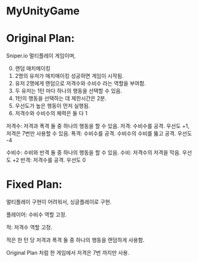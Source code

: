 # MyUnityGame
# Original Plan:

Sniper.io
멀티플레이 게임이며,

0. 랜덤 매치메이킹
1. 2명의 유저가 매치매이킹 성공하면 게임이 시작됨.
2. 유저 2명에게 랜덤으로 저격수와 수비수 라는 역할을 부여함.
3. 두 유저는 1턴 마다 하나의 행동을 선택할 수 있음.
4. 1턴의 행동을 선택하는 데 제한시간은 2분.
5. 우선도가 높은 행동이 먼저 실행됨.
6. 저격수와 수비수의 체력은 둘 다 1


저격수: 저격과 폭격 둘 중 하나의 행동을 할 수 있음.
저격: 수비수를 공격. 우선도 +1, 저격은 7번만 사용할 수 있음.
폭격: 수비수를 공격. 수비수의 수비를 뚫고 공격. 우선도 -4

수비수: 수비와 반격 둘 중 하나의 행동을 할 수 있음.
수비: 저격수의 저격을 막음. 우선도 +2
반격: 저격수를 공격. 우선도 0

# Fixed Plan:

멀티플레이 구현이 어려워서, 싱글플레이로 구현.

플레이어: 수비수 역할 고정.

적: 저격수 역할 고정.

적은 한 턴 당 저격과 폭격 둘 중 하나의 행동을 랜덤하게 사용함.

Original Plan 처럼 한 게임에서 저격은 7번 까지만 사용. 